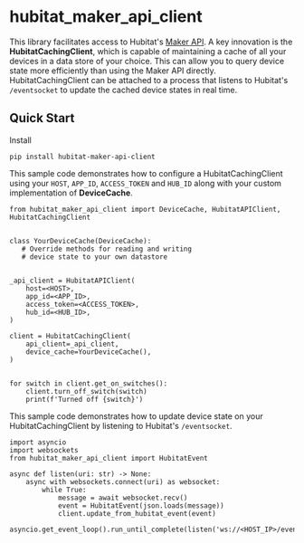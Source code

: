 # hubitat_maker_api_client

This library facilitates access to Hubitat's [Maker API](https://docs.hubitat.com/index.php?title=Maker_API). A key innovation is the **HubitatCachingClient**, which is capable of maintaining a cache of all your devices in a data store of your choice. This can allow you to query device state more efficiently than using the Maker API directly. HubitatCachingClient can be attached to a process that listens to Hubitat's `/eventsocket` to update the cached device states in real time.

## Quick Start

Install

```
pip install hubitat-maker-api-client
```

This sample code demonstrates how to configure a HubitatCachingClient using your `HOST`, `APP_ID`, `ACCESS_TOKEN` and `HUB_ID` along with your custom implementation of **DeviceCache**.

```
from hubitat_maker_api_client import DeviceCache, HubitatAPIClient, HubitatCachingClient


class YourDeviceCache(DeviceCache):
   # Override methods for reading and writing
   # device state to your own datastore


_api_client = HubitatAPIClient(
    host=<HOST>,
    app_id=<APP_ID>,
    access_token=<ACCESS_TOKEN>,
    hub_id=<HUB_ID>,
)

client = HubitatCachingClient(
    api_client=_api_client,
    device_cache=YourDeviceCache(),
)


for switch in client.get_on_switches():
    client.turn_off_switch(switch)
    print(f'Turned off {switch}')
```

This sample code demonstrates how to update device state on your HubitatCachingClient by listening to Hubitat's `/eventsocket`.

```
import asyncio
import websockets
from hubitat_maker_api_client import HubitatEvent

async def listen(uri: str) -> None:
    async with websockets.connect(uri) as websocket:
        while True:
            message = await websocket.recv()
            event = HubitatEvent(json.loads(message))
            client.update_from_hubitat_event(event)

asyncio.get_event_loop().run_until_complete(listen('ws://<HOST_IP>/eventsocket'))
```
